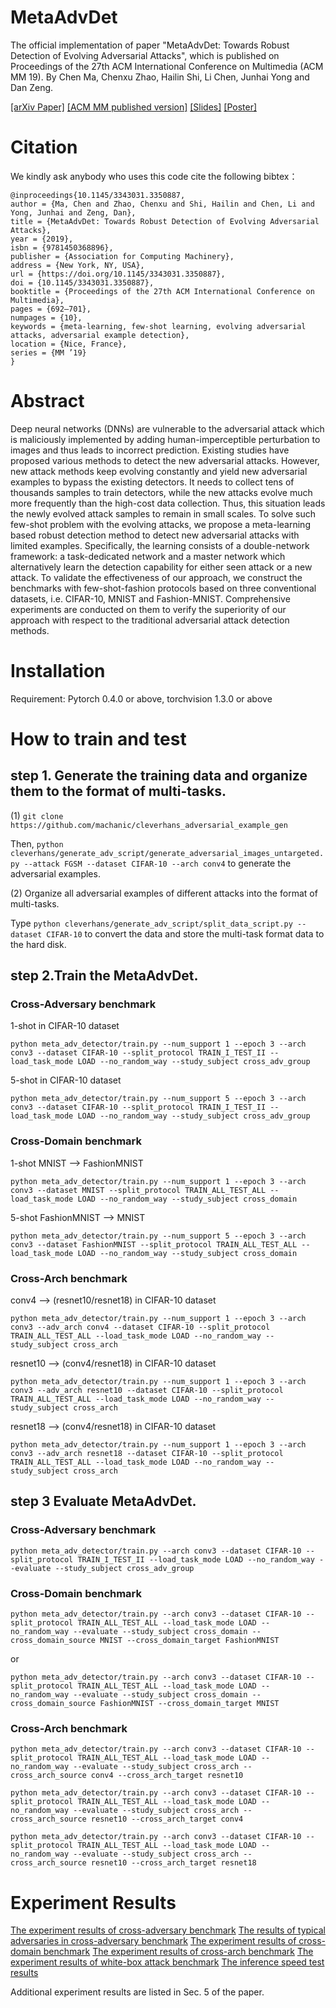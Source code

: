 # MetaAdvDet
The official implementation of paper "MetaAdvDet: Towards Robust Detection of Evolving Adversarial Attacks", which is published on Proceedings of the 27th ACM International Conference on Multimedia (ACM MM 19).
By Chen Ma, Chenxu Zhao, Hailin Shi, Li Chen, Junhai Yong and Dan Zeng.

[[arXiv Paper]](https://arxiv.org/abs/1908.02199) [[ACM MM published version]](https://dl.acm.org/doi/10.1145/3343031.3350887) [[Slides]](https://raw.githubusercontent.com/machanic/MetaAdvDet/paper_figures/MetaAdvDet_Slides.pdf) [[Poster]](https://raw.githubusercontent.com/machanic/MetaAdvDet/paper_figures/MetaAdvDet_Poster.pdf)

# Citation
We kindly ask anybody who uses this code cite the following bibtex：
```
@inproceedings{10.1145/3343031.3350887,
author = {Ma, Chen and Zhao, Chenxu and Shi, Hailin and Chen, Li and Yong, Junhai and Zeng, Dan},
title = {MetaAdvDet: Towards Robust Detection of Evolving Adversarial Attacks},
year = {2019},
isbn = {9781450368896},
publisher = {Association for Computing Machinery},
address = {New York, NY, USA},
url = {https://doi.org/10.1145/3343031.3350887},
doi = {10.1145/3343031.3350887},
booktitle = {Proceedings of the 27th ACM International Conference on Multimedia},
pages = {692–701},
numpages = {10},
keywords = {meta-learning, few-shot learning, evolving adversarial attacks, adversarial example detection},
location = {Nice, France},
series = {MM ’19}
}
```
# Abstract
Deep neural networks (DNNs) are vulnerable to the adversarial attack which is maliciously implemented by adding human-imperceptible perturbation to images and thus leads to incorrect prediction. 
Existing studies have proposed various methods to detect the new adversarial attacks.
However, new attack methods keep evolving constantly and yield new adversarial examples to bypass the existing detectors. It needs to collect tens of thousands samples to train detectors, while the new attacks evolve much more frequently than the high-cost data collection. Thus, this situation leads the newly evolved attack samples to remain in small scales.
To solve such few-shot problem with the evolving attacks, we propose a meta-learning based robust detection method to detect new adversarial attacks with limited examples. 
Specifically, the learning consists of a double-network framework: a task-dedicated network and a master network which alternatively learn the detection capability for either seen attack or a new attack.
To validate the effectiveness of our approach, we construct the benchmarks with few-shot-fashion protocols based on three conventional datasets, i.e. CIFAR-10, MNIST and Fashion-MNIST. Comprehensive experiments are conducted on them to verify the superiority of our approach with respect to the traditional adversarial attack detection methods.

# Installation
Requirement: Pytorch 0.4.0 or above, torchvision 1.3.0 or above

# How to train and test
## step 1. Generate the training data and organize them to the format of multi-tasks.
 (1) `git clone https://github.com/machanic/cleverhans_adversarial_example_gen`
 
 Then, `python cleverhans/generate_adv_script/generate_adversarial_images_untargeted.py --attack FGSM --dataset CIFAR-10 --arch conv4` to generate the adversarial examples.
 
 (2) Organize all adversarial examples of different attacks into the format of multi-tasks.
 
 Type `python cleverhans/generate_adv_script/split_data_script.py --dataset CIFAR-10` to convert the data and store the multi-task format data to the hard disk.

## step 2.Train the MetaAdvDet.

### Cross-Adversary benchmark
1-shot in CIFAR-10 dataset

`python meta_adv_detector/train.py --num_support 1 --epoch 3 --arch conv3 --dataset CIFAR-10 --split_protocol TRAIN_I_TEST_II --load_task_mode LOAD --no_random_way --study_subject cross_adv_group`

5-shot in CIFAR-10 dataset

`python meta_adv_detector/train.py --num_support 5 --epoch 3 --arch conv3 --dataset CIFAR-10 --split_protocol TRAIN_I_TEST_II --load_task_mode LOAD --no_random_way --study_subject cross_adv_group`

### Cross-Domain benchmark

1-shot MNIST --> FashionMNIST

`python meta_adv_detector/train.py --num_support 1 --epoch 3 --arch conv3 --dataset MNIST --split_protocol TRAIN_ALL_TEST_ALL --load_task_mode LOAD --no_random_way --study_subject cross_domain`

5-shot FashionMNIST --> MNIST

`python meta_adv_detector/train.py --num_support 5 --epoch 3 --arch conv3 --dataset FashionMNIST --split_protocol TRAIN_ALL_TEST_ALL --load_task_mode LOAD --no_random_way --study_subject cross_domain`

### Cross-Arch benchmark
conv4 --> (resnet10/resnet18) in CIFAR-10 dataset

`python meta_adv_detector/train.py --num_support 1 --epoch 3 --arch conv3 --adv_arch conv4 --dataset CIFAR-10 --split_protocol TRAIN_ALL_TEST_ALL --load_task_mode LOAD --no_random_way --study_subject cross_arch`

resnet10 --> (conv4/resnet18) in CIFAR-10 dataset

`python meta_adv_detector/train.py --num_support 1 --epoch 3 --arch conv3 --adv_arch resnet10 --dataset CIFAR-10 --split_protocol TRAIN_ALL_TEST_ALL --load_task_mode LOAD --no_random_way --study_subject cross_arch`

resnet18 --> (conv4/resnet18) in CIFAR-10 dataset

`python meta_adv_detector/train.py --num_support 1 --epoch 3 --arch conv3 --adv_arch resnet18 --dataset CIFAR-10 --split_protocol TRAIN_ALL_TEST_ALL --load_task_mode LOAD --no_random_way --study_subject cross_arch`


## step 3 Evaluate MetaAdvDet.

### Cross-Adversary benchmark
`python meta_adv_detector/train.py --arch conv3 --dataset CIFAR-10 --split_protocol TRAIN_I_TEST_II --load_task_mode LOAD --no_random_way --evaluate --study_subject cross_adv_group`



### Cross-Domain benchmark
`python meta_adv_detector/train.py --arch conv3 --dataset CIFAR-10 --split_protocol TRAIN_ALL_TEST_ALL --load_task_mode LOAD --no_random_way --evaluate --study_subject cross_domain --cross_domain_source MNIST --cross_domain_target FashionMNIST`

or

`python meta_adv_detector/train.py --arch conv3 --dataset CIFAR-10 --split_protocol TRAIN_ALL_TEST_ALL --load_task_mode LOAD --no_random_way --evaluate --study_subject cross_domain --cross_domain_source FashionMNIST --cross_domain_target MNIST`

### Cross-Arch benchmark
`python meta_adv_detector/train.py --arch conv3 --dataset CIFAR-10 --split_protocol TRAIN_ALL_TEST_ALL --load_task_mode LOAD --no_random_way --evaluate --study_subject cross_arch --cross_arch_source conv4 --cross_arch_target resnet10`

`python meta_adv_detector/train.py --arch conv3 --dataset CIFAR-10 --split_protocol TRAIN_ALL_TEST_ALL --load_task_mode LOAD --no_random_way --evaluate --study_subject cross_arch --cross_arch_source resnet10 --cross_arch_target conv4`

`python meta_adv_detector/train.py --arch conv3 --dataset CIFAR-10 --split_protocol TRAIN_ALL_TEST_ALL --load_task_mode LOAD --no_random_way --evaluate --study_subject cross_arch --cross_arch_source resnet10 --cross_arch_target resnet18`

# Experiment Results

[The experiment results of cross-adversary benchmark](https://github.com/machanic/MetaAdvDet/tree/master/paper_figures/Tab9.png)
[The results of typical adversaries in cross-adversary benchmark](https://github.com/machanic/MetaAdvDet/tree/master/paper_figures/Tab10.png)
[The experiment results of cross-domain benchmark](https://github.com/machanic/MetaAdvDet/tree/master/paper_figures/Tab11.png)
[The experiment results of cross-arch benchmark](https://github.com/machanic/MetaAdvDet/tree/master/paper_figures/Tab12.png)
[The experiment results of white-box attack benchmark](https://github.com/machanic/MetaAdvDet/tree/master/paper_figures/Tab13.png)
[The inference speed test results](https://github.com/machanic/MetaAdvDet/tree/master/paper_figures/Tab14.png)

Additional experiment results are listed in Sec. 5 of the paper.
